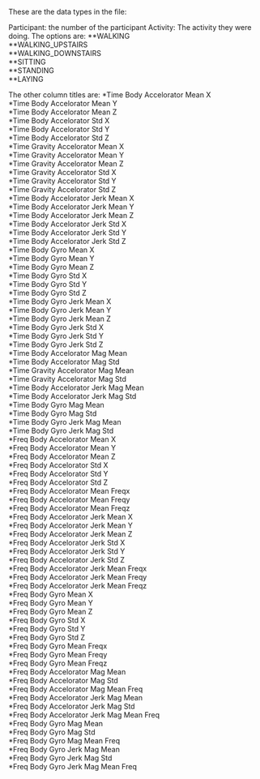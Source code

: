 These are the data types in the file:

Participant: the number of the participant
Activity: The activity they were doing. The options are:
**WALKING<br>
**WALKING_UPSTAIRS<br>
**WALKING_DOWNSTAIRS<br>
**SITTING<br>
**STANDING<br>
**LAYING<br>


The other column titles are:
*Time Body Accelorator Mean X<br>
*Time Body Accelorator Mean Y<br>
*Time Body Accelorator Mean Z<br>
*Time Body Accelorator Std X<br>
*Time Body Accelorator Std Y<br>
*Time Body Accelorator Std Z<br>
*Time Gravity Accelorator Mean X<br>
*Time Gravity Accelorator Mean Y<br>
*Time Gravity Accelorator Mean Z<br>
*Time Gravity Accelorator Std X<br>
*Time Gravity Accelorator Std Y<br>
*Time Gravity Accelorator Std Z<br>
*Time Body Accelorator Jerk Mean X<br>
*Time Body Accelorator Jerk Mean Y<br>
*Time Body Accelorator Jerk Mean Z<br>
*Time Body Accelorator Jerk Std X<br>
*Time Body Accelorator Jerk Std Y<br>
*Time Body Accelorator Jerk Std Z<br>
*Time Body Gyro Mean X<br>
*Time Body Gyro Mean Y<br>
*Time Body Gyro Mean Z<br>
*Time Body Gyro Std X<br>
*Time Body Gyro Std Y<br>
*Time Body Gyro Std Z<br>
*Time Body Gyro Jerk Mean X<br>
*Time Body Gyro Jerk Mean Y<br>
*Time Body Gyro Jerk Mean Z<br>
*Time Body Gyro Jerk Std X<br>
*Time Body Gyro Jerk Std Y<br>
*Time Body Gyro Jerk Std Z<br>
*Time Body Accelorator Mag Mean<br> 
*Time Body Accelorator Mag Std <br>
*Time Gravity Accelorator Mag Mean <br>
*Time Gravity Accelorator Mag Std <br>
*Time Body Accelorator Jerk Mag Mean <br>
*Time Body Accelorator Jerk Mag Std <br>
*Time Body Gyro Mag Mean <br>
*Time Body Gyro Mag Std <br>
*Time Body Gyro Jerk Mag Mean<br> 
*Time Body Gyro Jerk Mag Std <br>
*Freq Body Accelorator Mean X<br>
*Freq Body Accelorator Mean Y<br>
*Freq Body Accelorator Mean Z<br>
*Freq Body Accelorator Std X<br>
*Freq Body Accelorator Std Y<br>
*Freq Body Accelorator Std Z<br>
*Freq Body Accelorator Mean Freqx<br>
*Freq Body Accelorator Mean Freqy<br>
*Freq Body Accelorator Mean Freqz<br>
*Freq Body Accelorator Jerk Mean X<br>
*Freq Body Accelorator Jerk Mean Y<br>
*Freq Body Accelorator Jerk Mean Z<br>
*Freq Body Accelorator Jerk Std X<br>
*Freq Body Accelorator Jerk Std Y<br>
*Freq Body Accelorator Jerk Std Z<br>
*Freq Body Accelorator Jerk Mean Freqx<br>
*Freq Body Accelorator Jerk Mean Freqy<br>
*Freq Body Accelorator Jerk Mean Freqz<br>
*Freq Body Gyro Mean X<br>
*Freq Body Gyro Mean Y<br>
*Freq Body Gyro Mean Z<br>
*Freq Body Gyro Std X<br>
*Freq Body Gyro Std Y<br>
*Freq Body Gyro Std Z<br>
*Freq Body Gyro Mean Freqx<br>
*Freq Body Gyro Mean Freqy<br>
*Freq Body Gyro Mean Freqz<br>
*Freq Body Accelorator Mag Mean <br>
*Freq Body Accelorator Mag Std <br>
*Freq Body Accelorator Mag Mean Freq<br>
*Freq Body Accelorator Jerk Mag Mean <br>
*Freq Body Accelorator Jerk Mag Std <br>
*Freq Body Accelorator Jerk Mag Mean Freq<br>
*Freq Body Gyro Mag Mean <br>
*Freq Body Gyro Mag Std <br>
*Freq Body Gyro Mag Mean Freq<br>
*Freq Body Gyro Jerk Mag Mean <br>
*Freq Body Gyro Jerk Mag Std <br>
*Freq Body Gyro Jerk Mag Mean Freq<br>

